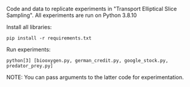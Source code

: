 Code and data to replicate experiments in "Transport Elliptical Slice Sampling". All experiments are run on Python 3.8.10

Install all libraries:

```code
pip install -r requirements.txt
```

Run experiments:

```code
python[3] [biooxygen.py, german_credit.py, google_stock.py, predator_prey.py]
```

NOTE: You can pass arguments to the latter code for experimentation.